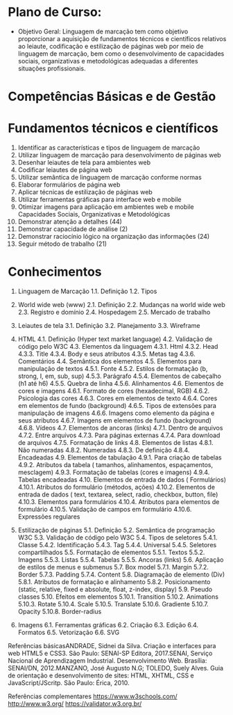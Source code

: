 # Plano de Curso:

- Objetivo Geral: Linguagem de marcação tem como objetivo proporcionar a aquisição de fundamentos técnicos e científicos relativos ao leiaute, codificação e estilização de páginas web por meio de linguagem de marcação, bem como o desenvolvimento de capacidades sociais, organizativas e metodológicas adequadas a diferentes situações profissionais. 

# Competências Básicas e de Gestão 
# Fundamentos técnicos e científicos
1. Identificar as características e tipos de linguagem de marcação
2. Utilizar linguagem de marcação para desenvolvimento de páginas web
3. Desenhar leiautes de tela para ambientes web
4. Codificar leiautes de página web
5. Utilizar semântica de linguagem de marcação conforme normas
6. Elaborar formulários de página web
7. Aplicar técnicas de estilização de páginas web
8. Utilizar ferramentas gráficas para interface web e mobile
9. Otimizar imagens para aplicação em ambientes web e mobile  
Capacidades Sociais, Organizativas e Metodológicas
1. Demonstrar atenção a detalhes (44)
2. Demonstrar capacidade de análise (2)
3. Demonstrar raciocínio lógico na organização das informações (24)
4. Seguir método de trabalho (21)

# Conhecimentos 
1. Linguagem de Marcação
1.1. Definição
1.2. Tipos
2. World wide web (www)
2.1. Definição
2.2. Mudanças na world wide web
2.3. Registro e domínio
2.4. Hospedagem
2.5. Mercado de trabalho
3. Leiautes de tela
3.1. Definição
3.2. Planejamento
3.3. Wireframe
4. HTML
4.1. Definição (Hyper text market language)
4.2. Validação de código pelo W3C
4.3. Elementos da linguagem
4.3.1. Html
4.3.2. Head
4.3.3. Title
4.3.4. Body e seus atributos
4.3.5. Metas tag
4.3.6. Comentários
4.4. Semântica dos elementos
4.5. Elementos para manipulação de textos
4.5.1. Fonte
4.5.2. Estilos de formatação (b, strong, I, em, sub, sup)
4.5.3. Parágrafo
4.5.4. Elementos de cabeçalho (h1 até h6)
4.5.5. Quebra de linha
4.5.6. Alinhamentos
4.6. Elementos de cores e imagens
4.6.1. Formato de cores (hexadecimal, RGB)
4.6.2. Psicologia das cores 4.6.3. Cores em elementos de texto 4.6.4. Cores em elementos de fundo (background)
4.6.5. Tipos de extensões para manipulação de imagens
4.6.6. Imagens como elemento da página e seus atributos
4.6.7. Imagens em elementos de fundo (background)
4.6.8. Vídeos
4.7. Elementos de ancoras (links)
4.7.1. Dentro de arquivos
4.7.2. Entre arquivos
4.7.3. Para páginas externas
4.7.4. Para download de arquivos
4.7.5. Formatação de links
4.8. Elementos de listas
4.8.1. Não numeradas
4.8.2. Numeradas
4.8.3. De definição
4.8.4. Encadeadas
4.9. Elementos de tabulação
4.9.1. Para criação de tabelas
4.9.2. Atributos da tabela ( tamanhos, alinhamentos, espaçamentos, mesclagem)
4.9.3. Formatação de tabelas (cores e imagens)
4.9.4. Tabelas encadeadas
4.10. Elementos de entrada de dados ( Formulários)
4.10.1. Atributos do formulário (métodos, ações)
4.10.2. Elementos de entrada de dados ( text, textarea, select, radio, checkbox, button, file)
4.10.3. Elementos para formulários
4.10.4. Atributos para elementos de formulário
4.10.5. Validação de campos em formulário
4.10.6. Expressões regulares

5. Estilização de páginas
5.1. Definição
5.2. Semântica de programação W3C
5.3. Validação de código pelo W3C
5.4. Tipos de seletores
5.4.1. Classe
5.4.2. Identificação
5.4.3. Tag 5.4.4. Universal
5.4.5. Seletores compartilhados
5.5. Formatação de elementos 
5.5.1. Textos 5.5.2. Imagens
5.5.3. Listas 5.5.4. Tabelas
5.5.5. Ancoras (links)
5.6. Aplicação de estilos de menus e submenus
5.7. Box model
5.7.1. Margin
5.7.2. Border
5.7.3. Padding
5.7.4. Content
5.8. Diagramação de elemento (Div)
5.8.1. Atributos de formatação e alinhamento
5.8.2. Posicionamento (static, relative, fixed e absolute, float, z-index, display)
5.9. Pseudo classes
5.10. Efeitos em elementos
5.10.1. Transition
5.10.2. Animations
5.10.3. Rotate
5.10.4. Scale
5.10.5. Translate
5.10.6. Gradiente
5.10.7. Opacity
5.10.8. Border-radius
6. Imagens
6.1.  Ferramentas gráficas
6.2. Criação
6.3. Edição
6.4. Formatos
6.5. Vetorização
6.6. SVG 

Referências básicasANDRADE, Sidnei da Silva. Criação e interfaces para web HTML5 e CSS3. São Paulo: SENAI-SP Editora, 2017.SENAI, Serviço Nacional de Aprendizagem Industrial. Desenvolvimento Web. Brasília: SENAI/DN, 2012.MANZANO, José Augusto N.G; TOLEDO, Suely Alves. Guia de orientação e desenvolvimento de sites: HTML, XHTML, CSS e JavaScript/JScritp. São Paulo: Érica, 2010. 

Referências complementares 
https://www.w3schools.com/
http://www.w3.org/
https://validator.w3.org.br/  
